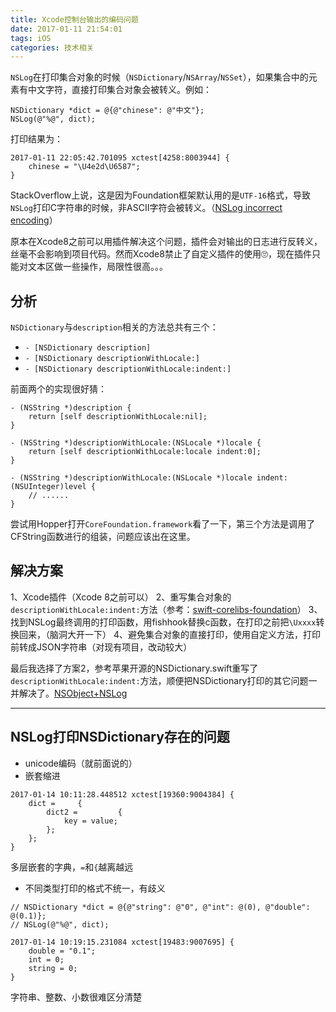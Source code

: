 ```yaml
---
title: Xcode控制台输出的编码问题
date: 2017-01-11 21:54:01
tags: iOS
categories: 技术相关
---
```


`NSLog`在打印集合对象的时候（`NSDictionary`/`NSArray`/`NSSet`），如果集合中的元素有中文字符，直接打印集合对象会被转义。例如：

```
NSDictionary *dict = @{@"chinese": @"中文"};
NSLog(@"%@", dict);
```

打印结果为：

```
2017-01-11 22:05:42.701095 xctest[4258:8003944] {
    chinese = "\U4e2d\U6587";
}
```

StackOverflow上说，这是因为Foundation框架默认用的是`UTF-16`格式，导致`NSLog`打印C字符串的时候，非ASCII字符会被转义。（[NSLog incorrect encoding](http://stackoverflow.com/questions/720052/nslog-incorrect-encoding)）

原本在Xcode8之前可以用插件解决这个问题，插件会对输出的日志进行反转义，丝毫不会影响到项目代码。然而Xcode8禁止了自定义插件的使用🙄，现在插件只能对文本区做一些操作，局限性很高。。。

<!-- more -->

## 分析

`NSDictionary`与`description`相关的方法总共有三个：

- `- [NSDictionary description]`
- `- [NSDictionary descriptionWithLocale:]`
- `- [NSDictionary descriptionWithLocale:indent:]`

前面两个的实现很好猜：

```
- (NSString *)description {
    return [self descriptionWithLocale:nil];
}

- (NSString *)descriptionWithLocale:(NSLocale *)locale {
    return [self descriptionWithLocale:locale indent:0];
}

- (NSString *)descriptionWithLocale:(NSLocale *)locale indent:(NSUInteger)level {
	// ......
}
```

尝试用Hopper打开`CoreFoundation.framework`看了一下，第三个方法是调用了CFString函数进行的组装，问题应该出在这里。

## 解决方案

1、Xcode插件（Xcode 8之前可以）
2、重写集合对象的`descriptionWithLocale:indent:`方法（参考：[swift-corelibs-foundation](https://github.com/apple/swift-corelibs-foundation/)）
3、找到NSLog最终调用的打印函数，用fishhook替换c函数，在打印之前把`\Uxxxx`转换回来，（脑洞大开一下）
4、避免集合对象的直接打印，使用自定义方法，打印前转成JSON字符串（对现有项目，改动较大）

最后我选择了方案2，参考苹果开源的NSDictionary.swift重写了`descriptionWithLocale:indent:`方法，顺便把NSDictionary打印的其它问题一并解决了。[NSObject+NSLog](http://cocoapods.org/pods/NSObject+NSLog)

----

## NSLog打印NSDictionary存在的问题

- unicode编码（就前面说的）
- 嵌套缩进

```
2017-01-14 10:11:28.448512 xctest[19360:9004384] {
    dict =     {
        dict2 =         {
            key = value;
        };
    };
}
```

多层嵌套的字典，`=`和`{`越离越远

- 不同类型打印的格式不统一，有歧义

```
// NSDictionary *dict = @{@"string": @"0", @"int": @(0), @"double": @(0.1)};
// NSLog(@"%@", dict);

2017-01-14 10:19:15.231084 xctest[19483:9007695] {
    double = "0.1";
    int = 0;
    string = 0;
}
```

字符串、整数、小数很难区分清楚
